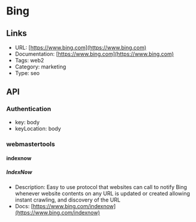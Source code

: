 # Bing

## Links

* URL: [https://www.bing.com](https://www.bing.com)
* Documentation: [https://www.bing.com](https://www.bing.com)
* Tags: web2
* Category: marketing
* Type: seo

## API

### Authentication

* key: body
* keyLocation: body

### webmastertools

#### indexnow

##### IndexNow

* Description: Easy to use protocol that websites can call to notify Bing whenever website contents on any URL is updated or created allowing instant crawling, and discovery of the URL
* Docs: [https://www.bing.com/indexnow](https://www.bing.com/indexnow)
